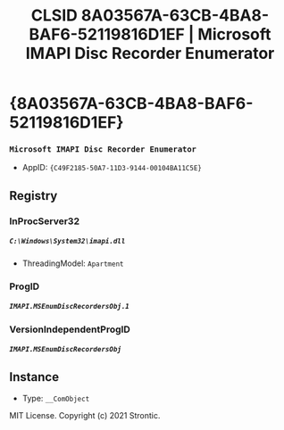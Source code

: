 ﻿---
title: "CLSID 8A03567A-63CB-4BA8-BAF6-52119816D1EF | Microsoft IMAPI Disc Recorder Enumerator"
excerpt: What is COM-Object CLSID 8A03567A-63CB-4BA8-BAF6-52119816D1EF?
---

# {8A03567A-63CB-4BA8-BAF6-52119816D1EF}

### `Microsoft IMAPI Disc Recorder Enumerator`
* AppID: `{C49F2185-50A7-11D3-9144-00104BA11C5E}`

## Registry


### InProcServer32

##### `C:\Windows\System32\imapi.dll`
* ThreadingModel: `Apartment`

### ProgID

##### `IMAPI.MSEnumDiscRecordersObj.1`

### VersionIndependentProgID

##### `IMAPI.MSEnumDiscRecordersObj`

## Instance

* Type: `__ComObject`

MIT License. Copyright (c) 2021 Strontic.


